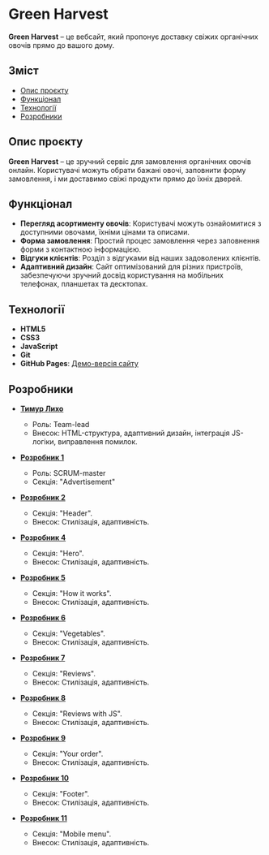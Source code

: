 # Green Harvest

**Green Harvest** – це вебсайт, який пропонує доставку свіжих органічних овочів
прямо до вашого дому.

## Зміст

- [Опис проєкту](#опис-проєкту)
- [Функціонал](#функціонал)
- [Технології](#технології)
- [Розробники](#розробники)

## Опис проєкту

**Green Harvest** – це зручний сервіс для замовлення органічних овочів онлайн.
Користувачі можуть обрати бажані овочі, заповнити форму замовлення, і ми
доставимо свіжі продукти прямо до їхніх дверей.

## Функціонал

- **Перегляд асортименту овочів**: Користувачі можуть ознайомитися з доступними
  овочами, їхніми цінами та описами.
- **Форма замовлення**: Простий процес замовлення через заповнення форми з
  контактною інформацією.
- **Відгуки клієнтів**: Розділ з відгуками від наших задоволених клієнтів.
- **Адаптивний дизайн**: Сайт оптимізований для різних пристроїв, забезпечуючи
  зручний досвід користування на мобільних телефонах, планшетах та десктопах.

## Технології

- **HTML5**
- **CSS3**
- **JavaScript**
- **Git**
- **GitHub Pages**:
  [Демо-версія сайту](https://tymur-lykho.github.io/project-DreamTeam-11/)

## Розробники

- [**Тимур Лихо**](https://github.com/tymur-lykho)

  - Роль: Team-lead
  - Внесок: HTML-структура, адаптивний дизайн, інтеграція JS-логіки, виправлення
    помилок.

- [**Розробник 1**](https://github.com/VladChelyshev)

  - Роль: SCRUM-master
  - Секція: "Advertisement"

- [**Розробник 2**](https://github.com/Elina-Sharlai)

  - Секція: "Header".
  - Внесок: Стилізація, адаптивність.

- [**Розробник 4**](https://github.com/Yurii-Kit)

  - Секція: "Hero".
  - Внесок: Стилізація, адаптивність.

- [**Розробник 5**](https://github.com/BoikoYelyzaveta)

  - Секція: "How it works".
  - Внесок: Стилізація, адаптивність.

- [**Розробник 6**](https://github.com/Alla1965)

  - Секція: "Vegetables".
  - Внесок: Стилізація, адаптивність.

- [**Розробник 7**](https://github.com/MarijaDovgosheja)

  - Секція: "Reviews".
  - Внесок: Стилізація, адаптивність.

- [**Розробник 8**](https://github.com/Maks7dr)

  - Секція: "Reviews with JS".
  - Внесок: Стилізація, адаптивність.

- [**Розробник 9**](https://github.com/LeDolinska)

  - Секція: "Your order".
  - Внесок: Стилізація, адаптивність.

- [**Розробник 10**](https://github.com/ttaratula)

  - Секція: "Footer".
  - Внесок: Стилізація, адаптивність.

- [**Розробник 11**](https://github.com/olena-morozova)

  - Секція: "Mobile menu".
  - Внесок: Стилізація, адаптивність.
